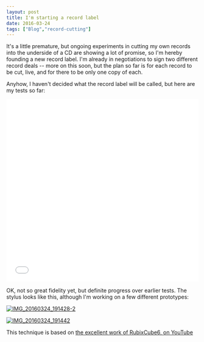 ```yaml
---
layout: post
title: I'm starting a record label
date: 2016-03-24
tags: ["Blog","record-cutting"]
---
```


It's a little premature, but ongoing experiments in cutting my own records into the underside of a CD are showing a lot of promise, so I'm hereby founding a new record label. I'm already in negotiations to sign two different record deals -- more on this soon, but the plan so far is for each record to be cut, live, and for there to be only one copy of each.

Anyhow, I haven't decided what the record label will be called, but here are my tests so far:

<iframe width="100%" height="480" src="NPFYbzYZHQc?rel=0&showinfo=0" frameborder="0" allowfullscreen></iframe>

OK, not so great fidelity yet, but definite progress over earlier tests. The stylus looks like this, although I'm working on a few different prototypes:

[![IMG_20160324_191428-2](IMG_20160324_191428-2-1024x758.jpg)](http://unterbahn.com/wp-content/uploads/2016/03/IMG_20160324_191428-2.jpg)

[![IMG_20160324_191442](IMG_20160324_191442-1024x758.jpg)](http://unterbahn.com/wp-content/uploads/2016/03/IMG_20160324_191442.jpg)

This technique is based on [the excellent work of RubixCube6, on YouTube](https://www.youtube.com/watch?v=pbAevOZJw3Y)